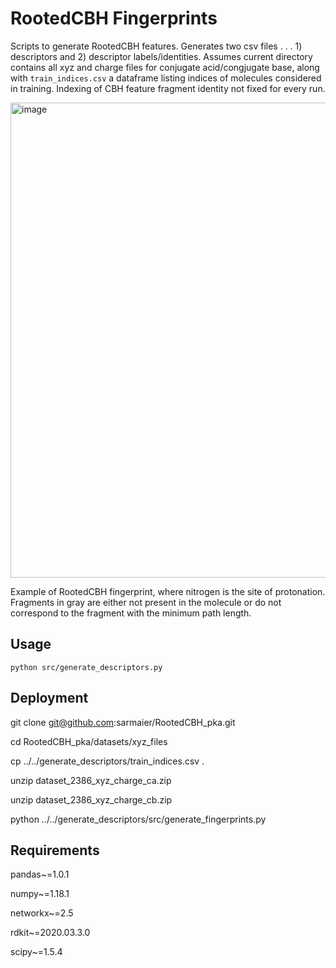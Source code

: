 # RootedCBH Fingerprints

Scripts to generate RootedCBH features. Generates two csv files . . . 1) descriptors and 2) descriptor labels/identities. Assumes current directory contains all xyz and charge files for conjugate acid/congjugate base, along with `train_indices.csv` a dataframe listing indices of molecules considered in training. Indexing of CBH feature fragment identity not fixed for every run.


<img width="760" alt="image" src="https://github.com/sarmaier/RootedCBH_pka/assets/152440946/12b2d763-89f4-49a7-b009-7c56addb0697"> 

Example of RootedCBH fingerprint, where nitrogen is the site of protonation. Fragments in gray are either not present in the molecule or do not correspond to the fragment with the minimum path length.

## Usage
```
python src/generate_descriptors.py
```

## Deployment

git clone git@github.com:sarmaier/RootedCBH_pka.git

cd RootedCBH_pka/datasets/xyz_files

cp ../../generate_descriptors/train_indices.csv .

unzip dataset_2386_xyz_charge_ca.zip

unzip dataset_2386_xyz_charge_cb.zip

python ../../generate_descriptors/src/generate_fingerprints.py

## Requirements
pandas~=1.0.1

numpy~=1.18.1

networkx~=2.5

rdkit~=2020.03.3.0

scipy~=1.5.4


